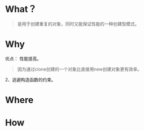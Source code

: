 
# What？
> 是用于创建重复的对象，同时又能保证性能的一种创建型模式。

# Why
优点： 
性能提高。
> 因为通过clone创建的一个对象比直接用new创建对象更有效率。

 2、逃避构造函数的约束。


# Where
# How
